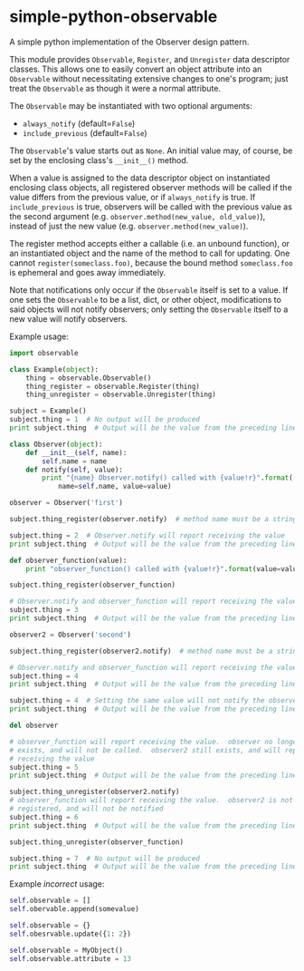 # simple-python-observable
A simple python implementation of the Observer design pattern.

This module provides `Observable`, `Register`, and `Unregister` data descriptor classes.  This allows one to easily convert an object
attribute into an `Observable` without necessitating extensive changes to
one's program; just treat the `Observable` as though it were a normal
attribute.

The `Observable` may be instantiated with two optional arguments:
* `always_notify` (default=`False`)
* `include_previous` (default=`False`)

The `Observable`'s value starts out as `None`.  An initial value may, of
course, be set by the enclosing class's `__init__()` method.

When a value is assigned to the data descriptor object on instantiated
enclosing class objects, all registered observer methods will be called
if the value differs from the previous value, or if `always_notify` is true.
If `include_previous` is true, observers will be called with the previous
value as the second argument (e.g. `observer.method(new_value, old_value)`),
instead of just the new value (e.g. `observer.method(new_value)`).

The register method accepts either a callable (i.e. an unbound function),
or an instantiated object and the name of the method to call for updating.
One cannot `register(someclass.foo)`, because the bound method `someclass.foo`
is ephemeral and goes away immediately.

Note that notifications only occur if the `Observable` itself is set to a
value.  If one sets the `Observable` to be a list, dict, or other object,
modifications to said objects will not notify observers; only setting the
`Observable` itself to a new value will notify observers.

Example usage:
```python
import observable

class Example(object):
    thing = observable.Observable()
    thing_register = observable.Register(thing)
    thing_unregister = observable.Unregister(thing)

subject = Example()
subject.thing = 1  # No output will be produced
print subject.thing  # Output will be the value from the preceding line

class Observer(object):
    def __init__(self, name):
        self.name = name
    def notify(self, value):
        print "{name} Observer.notify() called with {value!r}".format(
            name=self.name, value=value)

observer = Observer('first')

subject.thing_register(observer.notify)  # method name must be a string

subject.thing = 2  # Observer.notify will report receiving the value
print subject.thing  # Output will be the value from the preceding line

def observer_function(value):
    print "observer_function() called with {value!r}".format(value=value)

subject.thing_register(observer_function)

# Observer.notify and observer_function will report receiving the value
subject.thing = 3
print subject.thing  # Output will be the value from the preceding line

observer2 = Observer('second')

subject.thing_register(observer2.notify)  # method name must be a string

# Observer.notify and observer_function will report receiving the value
subject.thing = 4
print subject.thing  # Output will be the value from the preceding line

subject.thing = 4  # Setting the same value will not notify the observers.
print subject.thing  # Output will be the value from the preceding line

del observer

# observer_function will report receiving the value.  observer no longer
# exists, and will not be called.  observer2 still exists, and will report
# receiving the value
subject.thing = 5
print subject.thing  # Output will be the value from the preceding line

subject.thing_unregister(observer2.notify)
# observer_function will report receiving the value.  observer2 is not
# registered, and will not be notified
subject.thing = 6
print subject.thing  # Output will be the value from the preceding line

subject.thing_unregister(observer_function)

subject.thing = 7  # No output will be produced
print subject.thing  # Output will be the value from the preceding line
```

Example *incorrect* usage:
```python
self.observable = []
self.obervable.append(somevalue)

self.observable = {}
self.obesrvable.update({1: 2})

self.observable = MyObject()
self.observable.attribute = 13
```
